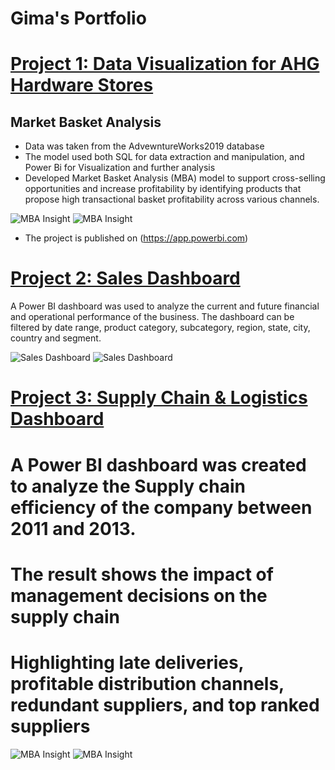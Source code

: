 # Gima's Portfolio

# [Project 1: Data Visualization for AHG Hardware Stores](https://github.com/Gimavincent/Gimav_Portfolio/blob/main/README.md)
## Market Basket Analysis

* Data was taken from the AdvewntureWorks2019 database
* The model used both SQL for data extraction and manipulation, and Power Bi for Visualization and further analysis
* Developed Market Basket Analysis (MBA) model to support cross-selling opportunities and increase profitability by identifying products that propose high transactional basket profitability across various channels.

![MBA Insight](main/MBA%Analysis.JPG)
![MBA Insight](main/MBA%Analysis%2.JPG)

* The project is published on (https://app.powerbi.com)




# [Project 2: Sales Dashboard](https://github.com/Gimavincent/Gimav_Portfolio/blob/main/README.md)

A Power BI dashboard was used to analyze the current and future financial and operational performance of the business. The dashboard can be filtered by date range, product category, subcategory, region, state, city, country and segment.

![Sales Dashboard](main/Sales%Dashboard.JPG)
![Sales Dashboard](main/Sales%Dashboard%2.JPG)


# [Project 3: Supply Chain & Logistics Dashboard](https://github.com/Gimavincent/Gimav_Portfolio/blob/main/README.md)

# A Power BI dashboard was created to analyze the Supply chain efficiency of the company between 2011 and 2013.
# The result shows the impact of management decisions on the supply chain
# Highlighting late deliveries, profitable distribution channels, redundant suppliers, and top ranked suppliers

![MBA Insight](main/Supply%Chain%Insights.JPG)
![MBA Insight](main/Supply%Chain%Insights%2.JPG)
